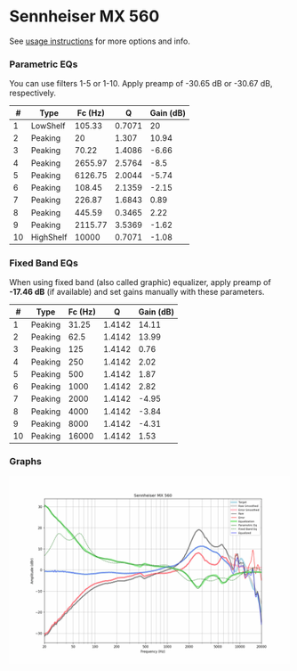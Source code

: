 # Sennheiser MX 560
See [usage instructions](https://github.com/jaakkopasanen/AutoEq#usage) for more options and info.

### Parametric EQs
You can use filters 1-5 or 1-10. Apply preamp of -30.65 dB or -30.67 dB, respectively.

|   # | Type      |   Fc (Hz) |      Q |   Gain (dB) |
|-----|-----------|-----------|--------|-------------|
|   1 | LowShelf  |    105.33 | 0.7071 |       20    |
|   2 | Peaking   |     20    | 1.307  |       10.94 |
|   3 | Peaking   |     70.22 | 1.4086 |       -6.66 |
|   4 | Peaking   |   2655.97 | 2.5764 |       -8.5  |
|   5 | Peaking   |   6126.75 | 2.0044 |       -5.74 |
|   6 | Peaking   |    108.45 | 2.1359 |       -2.15 |
|   7 | Peaking   |    226.87 | 1.6843 |        0.89 |
|   8 | Peaking   |    445.59 | 0.3465 |        2.22 |
|   9 | Peaking   |   2115.77 | 3.5369 |       -1.62 |
|  10 | HighShelf |  10000    | 0.7071 |       -1.08 |

### Fixed Band EQs
When using fixed band (also called graphic) equalizer, apply preamp of **-17.46 dB** (if available) and set gains manually with these parameters.

|   # | Type    |   Fc (Hz) |      Q |   Gain (dB) |
|-----|---------|-----------|--------|-------------|
|   1 | Peaking |     31.25 | 1.4142 |       14.11 |
|   2 | Peaking |     62.5  | 1.4142 |       13.99 |
|   3 | Peaking |    125    | 1.4142 |        0.76 |
|   4 | Peaking |    250    | 1.4142 |        2.02 |
|   5 | Peaking |    500    | 1.4142 |        1.87 |
|   6 | Peaking |   1000    | 1.4142 |        2.82 |
|   7 | Peaking |   2000    | 1.4142 |       -4.95 |
|   8 | Peaking |   4000    | 1.4142 |       -3.84 |
|   9 | Peaking |   8000    | 1.4142 |       -4.31 |
|  10 | Peaking |  16000    | 1.4142 |        1.53 |

### Graphs
![](./Sennheiser%20MX%20560.png)
